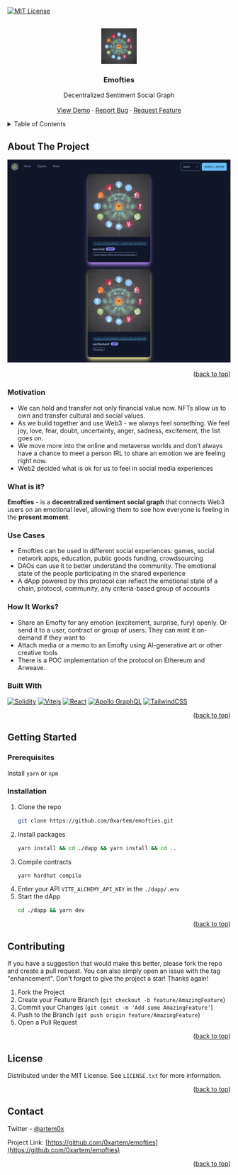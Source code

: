 <a name="readme-top"></a>

<!-- PROJECT SHIELDS -->
<!--
*** I'm using markdown "reference style" links for readability.
*** Reference links are enclosed in brackets [ ] instead of parentheses ( ).
*** See the bottom of this document for the declaration of the reference variables
*** for contributors-url, forks-url, etc. This is an optional, concise syntax you may use.
*** https://www.markdownguide.org/basic-syntax/#reference-style-links
-->
<!-- [![Contributors][contributors-shield]][contributors-url]
[![Forks][forks-shield]][forks-url]
[![Stargazers][stars-shield]][stars-url]
[![Issues][issues-shield]][issues-url] -->
[![MIT License][license-shield]][license-url]



<!-- PROJECT LOGO -->
<br />
<div align="center">
  <a href="https://github.com/0xartem/emofties">
    <img src="dapp/assets/emotions-social-graph.jpg" alt="Logo" width="80" height="80">
  </a>

<h3 align="center">Emofties</h3>

  <p align="center">
    Decentralized Sentiment Social Graph
    <!-- <br />
    <a href="https://github.com/0xartem/emofties"><strong>Explore the docs »</strong></a> -->
    <br />
    <br />
    <a href="https://emofties.vercel.app">View Demo</a>
    ·
    <a href="https://github.com/0xartem/emofties/issues">Report Bug</a>
    ·
    <a href="https://github.com/0xartem/emofties/issues">Request Feature</a>
  </p>
</div>



<!-- TABLE OF CONTENTS -->
<details>
  <summary>Table of Contents</summary>
  <ol>
    <li>
      <a href="#about-the-project">About The Project</a>
      <ul>
        <li><a href="#built-with">Built With</a></li>
      </ul>
    </li>
    <li>
      <a href="#getting-started">Getting Started</a>
      <ul>
        <li><a href="#prerequisites">Prerequisites</a></li>
        <li><a href="#installation">Installation</a></li>
      </ul>
    </li>
    <li><a href="#contributing">Contributing</a></li>
    <li><a href="#license">License</a></li>
    <li><a href="#contact">Contact</a></li>
    <li><a href="#acknowledgments">Acknowledgments</a></li>
  </ol>
</details>



<!-- ABOUT THE PROJECT -->
## About The Project

[![Product Name Screen Shot][product-screenshot]](https://emofties.vercel.app)

<p align="right">(<a href="#readme-top">back to top</a>)</p>

### Motivation
* We can hold and transfer not only financial value now. NFTs allow us to own and transfer cultural and social values.
* As we build together and use Web3 - we always feel something. We feel joy, love, fear, doubt, uncertainty, anger, sadness, excitement, the list goes on.
* We move more into the online and metaverse worlds and don’t always have a chance to meet a person IRL to share an emotion we are feeling right now.
* Web2 decided what is ok for us to feel in social media experiences

### What is it?
**Emofties** - is a **decentralized sentiment social graph** that connects Web3 users on an emotional level, allowing them to see how everyone is feeling in the **present moment**.

### Use Cases
* Emofties can be used in different social experiences: games, social network apps, education, public goods funding, crowdsourcing
* DAOs can use it to better understand the community. The emotional state of the people participating in the shared experience
* A dApp powered by this protocol can reflect the emotional state of a chain, protocol, community, any criteria-based group of accounts

### How It Works?
* Share an Emofty for any emotion (excitement, surprise, fury) openly. Or send it to a user, contract or group of users. They can mint it on-demand if they want to
* Attach media or a memo to an Emofty using AI-generative art or other creative tools
* There is a POC implementation of the protocol on Ethereum and Arweave.


### Built With

[![Solidity][Solidity.org]][Solidity-url]
[![Vitejs][Vitejs.dev]][Vite-url]
[![React][React.js]][React-url]
[![Apollo GraphQL][Apollographql.com]][ApolloGraphQL-url]
[![TailwindCSS][tailwindcss.com]][Tailwindcss-url]

<p align="right">(<a href="#readme-top">back to top</a>)</p>



<!-- GETTING STARTED -->
## Getting Started

### Prerequisites

Install `yarn` or `npm` 

### Installation

1. Clone the repo
   ```sh
   git clone https://github.com/0xartem/emofties.git
   ```
2. Install packages
   ```sh
   yarn install && cd ./dapp && yarn install && cd ..
   ```
3. Compile contracts
   ```sh
   yarn hardhat compile
   ```
4. Enter your API `VITE_ALCHEMY_API_KEY` in the `./dapp/.env `
5. Start the dApp
   ```sh
   cd ./dapp && yarn dev
   ```

<p align="right">(<a href="#readme-top">back to top</a>)</p>

<!-- CONTRIBUTING -->
## Contributing

If you have a suggestion that would make this better, please fork the repo and create a pull request. You can also simply open an issue with the tag "enhancement".
Don't forget to give the project a star! Thanks again!

1. Fork the Project
2. Create your Feature Branch (`git checkout -b feature/AmazingFeature`)
3. Commit your Changes (`git commit -m 'Add some AmazingFeature'`)
4. Push to the Branch (`git push origin feature/AmazingFeature`)
5. Open a Pull Request

<p align="right">(<a href="#readme-top">back to top</a>)</p>



<!-- LICENSE -->
## License

Distributed under the MIT License. See `LICENSE.txt` for more information.

<p align="right">(<a href="#readme-top">back to top</a>)</p>



<!-- CONTACT -->
## Contact

Twitter - [@artem0x](https://twitter.com/artem0x)

Project Link: [https://github.com/0xartem/emofties](https://github.com/0xartem/emofties)

<p align="right">(<a href="#readme-top">back to top</a>)</p>


<!-- MARKDOWN LINKS & IMAGES -->
<!-- https://www.markdownguide.org/basic-syntax/#reference-style-links -->
[contributors-shield]: https://img.shields.io/github/contributors/0xartem/emofties?color=blue&style=for-the-badge
[contributors-url]: https://github.com/0xartem/emofties/graphs/contributors
[forks-shield]: https://img.shields.io/github/forks/0xartem/emofties.svg?style=for-the-badge
[forks-url]: https://github.com/0xartem/emofties/network/members
[stars-shield]: https://img.shields.io/github/stars/0xartem/emofties.svg?style=for-the-badge
[stars-url]: https://github.com/0xartem/emofties/stargazers
[issues-shield]: https://img.shields.io/github/issues/0xartem/emofties.svg?style=for-the-badge
[issues-url]: https://github.com/0xartem/emofties/issues
[license-shield]: https://img.shields.io/github/license/0xartem/emofties.svg?style=for-the-badge
[license-url]: https://github.com/0xartem/emofties/blob/main/LICENSE.txt
[product-screenshot]: docs/images/home-page-screenshot.png
[Vitejs.dev]: https://img.shields.io/badge/Vitejs-000000?style=for-the-badge&logo=vite&logoColor
[Vite-url]: https://vitejs.dev/
[React.js]: https://img.shields.io/badge/React-20232A?style=for-the-badge&logo=react&logoColor=61DAFB
[React-url]: https://reactjs.org/
[Solidity.org]: https://img.shields.io/badge/Solidity-363636?style=for-the-badge&logo=solidity&logoColor=white
[Solidity-url]: https://soliditylang.org/
[Apollographql.com]: https://img.shields.io/badge/Apollo%20GraphQL-E10098?style=for-the-badge&logo=Apollo-GraphQL&logoColor=311C87
[ApolloGraphQL-url]: https://www.apollographql.com/
[tailwindcss.com]: https://img.shields.io/badge/Tailwind%20CSS-053766?style=for-the-badge&logo=Tailwind%20CSS&logoColor=06B6D4
[Tailwindcss-url]: https://www.tailwindcss.com/
